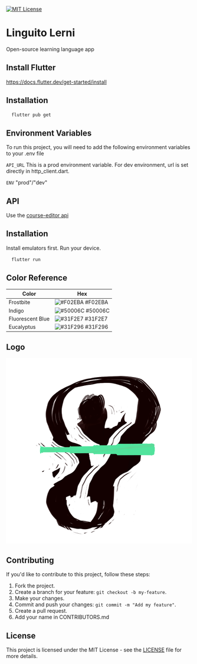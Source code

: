 [![MIT License](https://img.shields.io/badge/License-MIT-green.svg)](https://choosealicense.com/licenses/mit/)

# Linguito Lerni

Open-source learning language app

## Install Flutter
https://docs.flutter.dev/get-started/install

## Installation

```bash
  flutter pub get
```

## Environment Variables

To run this project, you will need to add the following environment variables to your .env file

`API_URL` This is a prod environment variable. For dev environment, url is set directly in http_client.dart.

`ENV` "prod"/"dev"

## API

Use the [course-editor api](https://github.com/JhanaPF/Collaborative-Dictionnary)

## Installation

Install emulators first.
Run your device.

```bash
  flutter run
```

## Color Reference

| Color             | Hex                                                                |
| ----------------- | ------------------------------------------------------------------ |
| Frostbite | ![#F02EBA](https://via.placeholder.com/10/F02EBA?text=+) #F02EBA |
| Indigo | ![#50006C](https://via.placeholder.com/10/50006C?text=+) #50006C |
| Fluorescent Blue  | ![#31F2E7](https://via.placeholder.com/10/31F2E7?text=+) #31F2E7 |
| Eucalyptus | ![#31F296](https://via.placeholder.com/10/31F296?text=+) #31F296 |


## Logo

![Logo](assets/logo.png)


## Contributing

If you'd like to contribute to this project, follow these steps:

1. Fork the project.
2. Create a branch for your feature: `git checkout -b my-feature`.
3. Make your changes.
4. Commit and push your changes: `git commit -m "Add my feature"`.
5. Create a pull request.
6. Add your name in CONTRIBUTORS.md  

## License

This project is licensed under the MIT License - see the [LICENSE](LICENSE) file for more details.
